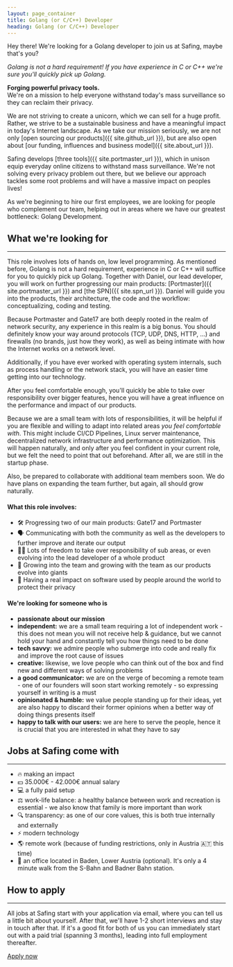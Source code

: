 ```yaml
---
layout: page_container
title: Golang (or C/C++) Developer
heading: Golang (or C/C++) Developer
---
```


Hey there! We're looking for a Golang developer to join us at Safing, maybe that's you?

<i>Golang is not a hard requirement! If you have experience in C or C++ we're sure you'll quickly pick up Golang.</i>

<div class="ui stacked segment">
  <p>
    <b>Forging powerful privacy tools.</b><br/>
    We're on a mission to help everyone withstand today's mass surveillance so they can reclaim their privacy.
  </p>
</div>

We are not striving to create a unicorn, which we can sell for a huge profit. Rather, we strive to be a sustainable business and have a meaningful impact in today's Internet landscape. As we take our mission seriously, we are not only [open sourcing our products]({{ site.github_url }}), but are also open about [our funding, influences and business model]({{ site.about_url }}).

Safing develops [three tools]({{ site.portmaster_url }}), which in unison equip everyday online citizens to withstand mass surveillance. We're not solving every privacy problem out there, but we believe our approach tackles some root problems and will have a massive impact on peoples lives!

As we're beginning to hire our first employees, we are looking for people who complement our team, helping out in areas where we have our greatest bottleneck: Golang Development.

## What we're looking for
----------------

This role involves lots of hands on, low level programming. As mentioned before, Golang is not a hard requirement, experience in C or C++ will suffice for you to quickly pick up Golang. Together with Daniel, our lead developer, you will work on further progressing our main products: [Portmaster]({{ site.portmaster_url }}) and [the SPN]({{ site.spn_url }}). Daniel will guide you into the products, their architecture, the code and the workflow: conceptualizing, coding and testing.

Because Portmaster and Gate17 are both deeply rooted in the realm of network security, any experience in this realm is a big bonus. You should definitely know your way around protocols (TCP, UDP, DNS, HTTP, ...) and firewalls (no brands, just how they work), as well as being intimate with how the Internet works on a network level.

Additionally, if you have ever worked with operating system internals, such as process handling or the network stack, you will have an easier time getting into our technology.

After you feel comfortable enough, you'll quickly be able to take over responsibility over bigger features, hence you will have a great influence on the performance and impact of our products.

Because we are a small team with lots of responsibilities, it will be helpful if you are flexible and willing to adapt into related areas _you feel comfortable with_. This might include CI/CD Pipelines, Linux server maintenance, decentralized network infrastructure and performance optimization.
This will happen naturally, and only after you feel confident in your current role, but we felt the need to point that out beforehand. After all, we are still in the startup phase.

Also, be prepared to collaborate with additional team members soon. We do have plans on expanding the team further, but again, all should grow naturally.

#### What this role involves:

- 🛠 Progressing two of our main products: Gate17 and Portmaster
- 🗣 Communicating with both the community as well as the developers to further improve and iterate our output
- 👩‍💻 Lots of freedom to take over responsibility of sub areas, or even evolving into the lead developer of a whole product
- 🚀 Growing into the team and growing with the team as our products evolve into giants
- 🌟 Having a real impact on software used by people around the world to protect their privacy

#### We're looking for someone who is

- **passionate about our mission**
- **independent:** we are a small team requiring a lot of independent work - this does not mean you will not receive help & guidance, but we cannot hold your hand and constantly tell you how things need to be done
- **tech savvy:** we admire people who submerge into code and really fix and improve the root cause of issues
- **creative:** likewise, we love people who can think out of the box and find new and different ways of solving problems
- **a good communicator:** we are on the verge of becoming a remote team - one of our founders will soon start working remotely - so expressing yourself in writing is a must
- **opinionated & humble:** we value people standing up for their ideas, yet are also happy to discard their former opinions when a better way of doing things presents itself
- **happy to talk with our users:** we are here to serve the people, hence it is crucial that you are interested in what they have to say

## Jobs at Safing come with
----------------

- 🔥 making an impact
- 💵 35.000€ - 42.000€ annual salary
- 💻 a fully paid setup
- ⚖️ work-life balance: a healthy balance between work and recreation is essential - we also know that family is more important than work
- 🔍 transparency: as one of our core values, this is both true internally and externally
- ⚡️ modern technology
- 🌎 remote work (because of funding restrictions, only in Austria 🇦🇹 this time)
- 🏢 an office located in Baden, Lower Austria (optional). It's only a 4 minute walk from the S-Bahn and Badner Bahn station.

## How to apply
----------------

All jobs at Safing start with your application via email, where you can tell us a little bit about yourself. After that, we'll have 1-2 short interviews and stay in touch after that. If it's a good fit for both of us you can immediately start out with a paid trial (spanning 3 months), leading into full employment thereafter.

<div class="ui centered row">
  <div class="ui basic segment">
    <a class="ui safing-primary button" href="mailto:hello@safing.io">
      Apply now
    </a>
  </div>
</div>
